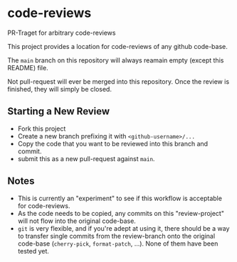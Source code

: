 # code-reviews
PR-Traget for arbitrary code-reviews

This project provides a location for code-reviews of any github code-base.

The `main` branch on this repository will always reamain empty (except this README) file.

Not pull-request will ever be merged into this repository. Once the review is finished, they will simply be closed.

## Starting a New Review

* Fork this project
* Create a new branch prefixing it with `<github-username>/...`
* Copy the code that you want to be reviewed into this branch and commit.
* submit this as a new pull-request against `main`.

## Notes

* This is currently an "experiment" to see if this workflow is acceptable for code-reviews.
* As the code needs to be copied, any commits on this "review-project" will not flow into the original code-base.
* `git` is very flexible, and if you're adept at using it, there should be a way to transfer single commits from the review-branch onto the original code-base (`cherry-pick`, `format-patch`, ...). None of them have been tested yet.
